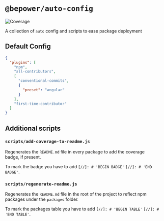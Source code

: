 # `@bepower/auto-config`

[//]: # 'BEGIN BADGE'
[badge-coverage]: https://img.shields.io/badge/coverage-0%25-brightgreen.svg
[//]: # 'END BADGE'

![Coverage][badge-coverage]

A collection of `auto` config and scripts to ease package deployment

## Default Config

```json
{
  "plugins": [
    "npm",
    "all-contributors",
    [
      "conventional-commits",
      {
        "preset": "angular"
      }
    ],
    "first-time-contributor"
  ]
}
```

## Additional scripts

### `scripts/add-coverage-to-readme.js`

Regenerates the `README.md` file in every package to add the coverage badge, if present.

To mark the badge you have to add `[//]: # 'BEGIN BADGE'` `[//]: # 'END BADGE'`.

### `scripts/regenerate-readme.js`

Regenerates the `README.md` file in the root of the project to reflect npm packages under the `packages` folder.

To mark the packages table you have to add `[//]: # 'BEGIN TABLE'` `[//]: # 'END TABLE'`.
